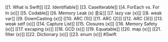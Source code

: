 [[1. What is Swift]]
[[2. Identifiable]]
[[3. CaseIterable]]
[[4. ForEach vs. For In (x)]]
[[5. Codable]]
[[6. Memory Leak (x) 중요]]
[[7. lazy var (x)]]
[[8. weak var]]
[[9. DownCasting (x)]]
[[10. ARC  (1)]]
[[11. ARC (2)]]
[[12. ARC (3)]]
[[13. weak self (x)]]
[[14. Capture List]]
[[15. Closures (x)]]
[[16. Memory Safety (x)]]
[[17. escaping (x)]]
[[18. GCD (x)]]
[[19. Equatable]]
[[20. map (x)]]
[[21. filter (x)]]
[[22. Dictionary (x)]]
[[23. enum (x)]]
#Swift 